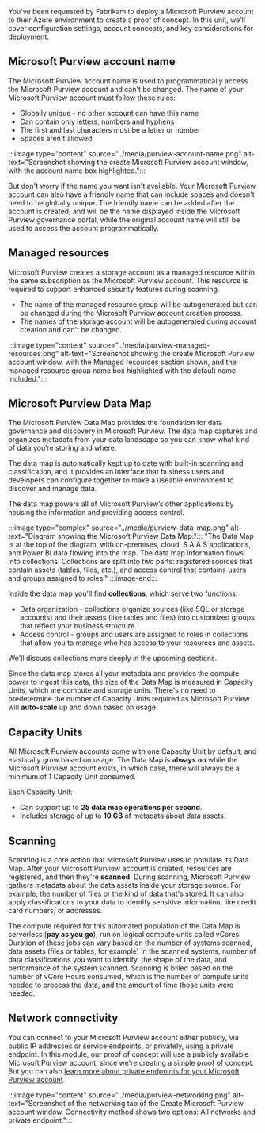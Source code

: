 You've been requested by Fabrikam to deploy a Microsoft Purview account to their Azure environment to create a proof of concept. In this unit, we'll cover configuration settings, account concepts, and key considerations for deployment.

## Microsoft Purview account name

The Microsoft Purview account name is used to programmatically access the Microsoft Purview account and can't be changed. The name of your Microsoft Purview account must follow these rules:

* Globally unique - no other account can have this name
* Can contain only letters, numbers and hyphens
* The first and last characters must be a letter or number
* Spaces aren't allowed

:::image type="content" source="../media/purview-account-name.png" alt-text="Screenshot showing the create Microsoft Purview account window, with the account name box highlighted.":::

But don't worry if the name you want isn't available. Your Microsoft Purview account can also have a friendly name that can include spaces and doesn't need to be globally unique. The friendly name can be added after the account is created, and will be the name displayed inside the Microsoft Purview governance portal, while the original account name will still be used to access the account programmatically.

## Managed resources

Microsoft Purview creates a storage account as a managed resource within the same subscription as the Microsoft Purview account. This resource is required to support enhanced security features during scanning.

* The name of the managed resource group will be autogenerated but can be changed during the Microsoft Purview account creation process.
* The names of the storage account will be autogenerated during account creation and can't be changed.

:::image type="content" source="../media/purview-managed-resources.png" alt-text="Screenshot showing the create Microsoft Purview account window, with the Managed resources section shown, and the managed resource group name box highlighted with the default name included.":::

## Microsoft Purview Data Map

The Microsoft Purview Data Map provides the foundation for data governance and discovery in Microsoft Purview. The data map captures and organizes metadata from your data landscape so you can know what kind of data you’re storing and where.

The data map is automatically kept up to date with built-in scanning and classification, and it provides an interface that business users and developers can configure together to make a useable environment to discover and manage data.

The data map powers all of Microsoft Purview’s other applications by housing the information and providing access control.

:::image type="complex" source="../media/purview-data-map.png" alt-text="Diagram showing the Microsoft Purview Data Map.":::
   "The Data Map is at the top of the diagram, with on-premises, cloud, S A A S applications, and Power BI data flowing into the map. The data map information flows into collections. Collections are split into two parts: registered sources that contain assets (tables, files, etc.), and access control that contains users and groups assigned to roles."
:::image-end:::

Inside the data map you'll find **collections**, which serve two functions:

- Data organization - collections organize sources (like SQL or storage accounts) and their assets (like tables and files) into customized groups that reflect your business structure.
- Access control - groups and users are assigned to roles in collections that allow you to manage who has access to your resources and assets.

We'll discuss collections more deeply in the upcoming sections.

Since the data map stores all your metadata and provides the compute power to ingest this data, the size of the Data Map is measured in Capacity Units, which are compute and storage units. There's no need to predetermine the number of Capacity Units required as Microsoft Purview will **auto-scale** up and down based on usage.

## Capacity Units

All Microsoft Purview accounts come with one Capacity Unit by default, and elastically grow based on usage. The Data Map is **always on** while the Microsoft Purview account exists, in which case, there will always be a minimum of 1 Capacity Unit consumed.

Each Capacity Unit:

* Can support up to **25 data map operations per second**.
* Includes storage of up to **10 GB** of metadata about data assets.

## Scanning

Scanning is a core action that Microsoft Purview uses to populate its Data Map. After your Microsoft Purview account is created, resources are registered, and then they're **scanned**. During scanning, Microsoft Purview gathers metadata about the data assets inside your storage source. For example, the number of files or the kind of data that's stored. It can also apply classifications to your data to identify sensitive information, like credit card numbers, or addresses.

The compute required for this automated population of the Data Map is serverless (**pay as you go**), run on logical compute units called vCores. Duration of these jobs can vary based on the number of systems scanned, data assets (files or tables, for example) in the scanned systems, number of data classifications you want to identify, the shape of the data, and performance of the system scanned. Scanning is billed based on the number of vCore Hours consumed, which is the number of compute units needed to process the data, and the amount of time those units were needed.

## Network connectivity

You can connect to your Microsoft Purview account either publicly, via public IP addresses or service endpoints, or privately, using a private endpoint. In this module, our proof of concept will use a publicly available Microsoft Purview account, since we're creating a simple proof of concept. But you can also [learn more about private endpoints for your Microsoft Purview account](/azure/purview/catalog-private-link).

:::image type="content" source="../media/purview-networking.png" alt-text="Screenshot of the networking tab of the Create Microsoft Purview account window. Connectivity method shows two options: All networks and private endpoint.":::
